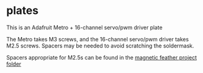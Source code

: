 # plates

This is an Adafruit Metro + 16-channel servo/pwm driver plate

The Metro takes M3 screws, and the 16-channel servo/pwm driver takes M2.5 screws. Spacers may be needed to avoid scratching the soldermask.

Spacers appropriate for M2.5s can be found in the [magnetic feather project folder](https://github.com/Collector3/magnetic-feather/tree/master/stls)

